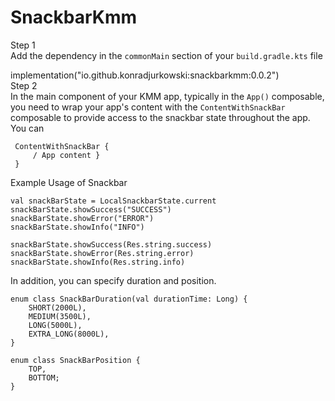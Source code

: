 # SnackbarKmm
Step 1  
Add the dependency in the `commonMain` section of your `build.gradle.kts` file

implementation("io.github.konradjurkowski:snackbarkmm:0.0.2")  
Step 2  
In the main component of your KMM app, typically in the `App()` composable, you need to wrap your app's content with the `ContentWithSnackBar` composable to provide access to the snackbar state throughout the app.  You can


     ContentWithSnackBar { 
    	 / App content } 
     }

Example Usage of Snackbar


    val snackBarState = LocalSnackbarState.current
    snackBarState.showSuccess("SUCCESS")  
    snackBarState.showError("ERROR")  
    snackBarState.showInfo("INFO")  
      
    snackBarState.showSuccess(Res.string.success)  
    snackBarState.showError(Res.string.error)  
    snackBarState.showInfo(Res.string.info)

In addition, you can specify duration and position.

    enum class SnackBarDuration(val durationTime: Long) {  
        SHORT(2000L),  
        MEDIUM(3500L),  
        LONG(5000L),  
        EXTRA_LONG(8000L),  
    }
    
    enum class SnackBarPosition {  
        TOP,  
        BOTTOM;  
    }
